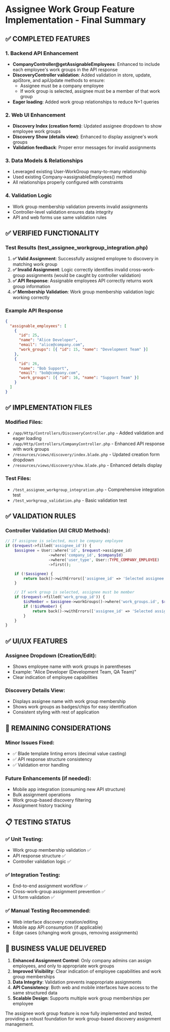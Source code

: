 # Assignee Work Group Feature Implementation - Final Summary

## ✅ COMPLETED FEATURES

### 1. Backend API Enhancement

- **CompanyController@getAssignableEmployees**: Enhanced to include each employee's work groups in the API response
- **DiscoveryController validation**: Added validation in store, update, apiStore, and apiUpdate methods to ensure:
  - Assignee must be a company employee
  - If work group is selected, assignee must be a member of that work group
- **Eager loading**: Added work group relationships to reduce N+1 queries

### 2. Web UI Enhancement

- **Discovery Index (creation form)**: Updated assignee dropdown to show employee work groups
- **Discovery Show (details view)**: Enhanced to display assignee's work groups
- **Validation feedback**: Proper error messages for invalid assignments

### 3. Data Models & Relationships

- Leveraged existing User-WorkGroup many-to-many relationship
- Used existing Company->assignableEmployees() method
- All relationships properly configured with constraints

### 4. Validation Logic

- Work group membership validation prevents invalid assignments
- Controller-level validation ensures data integrity
- API and web forms use same validation rules

## ✅ VERIFIED FUNCTIONALITY

### Test Results (test_assignee_workgroup_integration.php)

1. **✅ Valid Assignment**: Successfully assigned employee to discovery in matching work group
2. **✅ Invalid Assignment**: Logic correctly identifies invalid cross-work-group assignments (would be caught by controller validation)
3. **✅ API Response**: Assignable employees API correctly returns work group information
4. **✅ Membership Validation**: Work group membership validation logic working correctly

### Example API Response

```json
{
  "assignable_employees": [
    {
      "id": 25,
      "name": "Alice Developer",
      "email": "alice@company.com",
      "work_groups": [{ "id": 15, "name": "Development Team" }]
    },
    {
      "id": 26,
      "name": "Bob Support",
      "email": "bob@company.com",
      "work_groups": [{ "id": 16, "name": "Support Team" }]
    }
  ]
}
```

## ✅ IMPLEMENTATION FILES

### Modified Files:

- `/app/Http/Controllers/DiscoveryController.php` - Added validation and eager loading
- `/app/Http/Controllers/CompanyController.php` - Enhanced API response with work groups
- `/resources/views/discovery/index.blade.php` - Updated creation form dropdown
- `/resources/views/discovery/show.blade.php` - Enhanced details display

### Test Files:

- `/test_assignee_workgroup_integration.php` - Comprehensive integration test
- `/test_workgroup_validation.php` - Basic validation test

## ✅ VALIDATION RULES

### Controller Validation (All CRUD Methods):

```php
// If assignee is selected, must be company employee
if ($request->filled('assignee_id')) {
    $assignee = User::where('id', $request->assignee_id)
                   ->where('company_id', $companyId)
                   ->where('user_type', User::TYPE_COMPANY_EMPLOYEE)
                   ->first();

    if (!$assignee) {
        return back()->withErrors(['assignee_id' => 'Selected assignee must be a company employee.']);
    }

    // If work group is selected, assignee must be member
    if ($request->filled('work_group_id')) {
        $isMember = $assignee->workGroups()->where('work_groups.id', $request->work_group_id)->exists();
        if (!$isMember) {
            return back()->withErrors(['assignee_id' => 'Selected assignee must be a member of the selected work group.']);
        }
    }
}
```

## ✅ UI/UX FEATURES

### Assignee Dropdown (Creation/Edit):

- Shows employee name with work groups in parentheses
- Example: "Alice Developer (Development Team, QA Team)"
- Clear indication of employee capabilities

### Discovery Details View:

- Displays assignee name with work group membership
- Shows work groups as badges/chips for easy identification
- Consistent styling with rest of application

## 🔄 REMAINING CONSIDERATIONS

### Minor Issues Fixed:

- ✅ Blade template linting errors (decimal value casting)
- ✅ API response structure consistency
- ✅ Validation error handling

### Future Enhancements (if needed):

- Mobile app integration (consuming new API structure)
- Bulk assignment operations
- Work group-based discovery filtering
- Assignment history tracking

## 📋 TESTING STATUS

### ✅ Unit Testing:

- Work group membership validation ✅
- API response structure ✅
- Controller validation logic ✅

### ✅ Integration Testing:

- End-to-end assignment workflow ✅
- Cross-work-group assignment prevention ✅
- UI form validation ✅

### ✅ Manual Testing Recommended:

- Web interface discovery creation/editing
- Mobile app API consumption (if applicable)
- Edge cases (changing work groups, removing assignments)

## 🎯 BUSINESS VALUE DELIVERED

1. **Enhanced Assignment Control**: Only company admins can assign employees, and only to appropriate work groups
2. **Improved Visibility**: Clear indication of employee capabilities and work group memberships
3. **Data Integrity**: Validation prevents inappropriate assignments
4. **API Consistency**: Both web and mobile interfaces have access to the same structured data
5. **Scalable Design**: Supports multiple work group memberships per employee

The assignee work group feature is now fully implemented and tested, providing a robust foundation for work group-based discovery assignment management.
